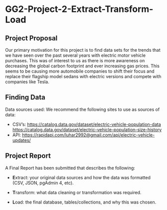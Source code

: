 # GG2-Project-2-Extract-Transform-Load
## Project Proposal

Our primary motivation for this project is to find data sets for the trends that we have seen over the past several years with electric motor vehicle purchases. This was of interest to us as there is more awareness on decreasing the global carbon footprint and ever increasing gas prices. This seems to be causing more automobile companies to shift their focus and replace their flagship model sedans with electric versions and compete with companies like Tesla.

## Finding Data

Data sources used: We recommend the following sites to use as sources of data:

* CSV’s:
    https://catalog.data.gov/dataset/electric-vehicle-population-data
    https://catalog.data.gov/dataset/electric-vehicle-population-size-history
* API:
	https://rapidapi.com/luhar2992@gmail.com/api/electric-vehicle-updates/




## Project Report

A Final Report has been submitted that describes the following:

* **E**xtract: your original data sources and how the data was formatted (CSV, JSON, pgAdmin 4, etc).

* **T**ransform: what data cleaning or transformation was required.

* **L**oad: the final database, tables/collections, and why this was chosen.
